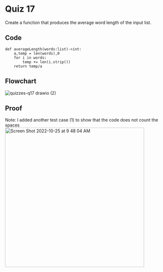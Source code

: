 # Quiz 17
Create a function that produces the average word length of the input list.

## Code
```
def averageLength(words:list)->int:
    a,temp = len(words),0 
    for i in words:
        temp += len(i.strip())
    return temp/a
```

## Flowchart

![quizzes-q17 drawio (2)](https://user-images.githubusercontent.com/113817801/203470841-fd4a8fe5-e448-490c-926d-1790a5a7465a.png)




## Proof
Note: I added another test case (1) to show that the code does not count the spaces
<img width="457" alt="Screen Shot 2022-10-25 at 9 48 04 AM" src="https://user-images.githubusercontent.com/113817801/197656728-f3551241-d820-44f7-b241-ffbae8a7765a.png">
